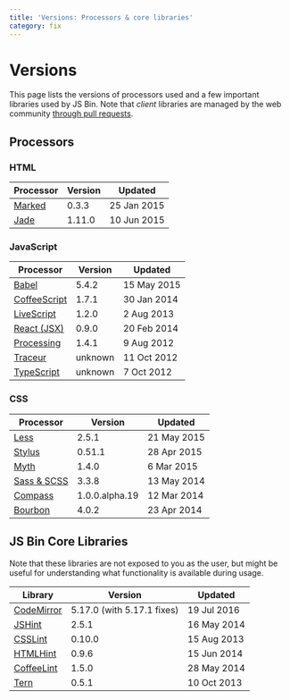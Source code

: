 ```yaml
---
title: 'Versions: Processors & core libraries'
category: fix
---
```

# Versions

This page lists the versions of processors used and a few important libraries used by JS&nbsp;Bin. Note that _client_ libraries are managed by the web community [through pull requests](/help/adding-libraries).

## Processors

### HTML

|Processor|Version|Updated|
|---|---|---|
|[Marked](https://github.com/chjj/marked/tree/v0.3.3)|0.3.3|25 Jan 2015|
|[Jade](https://github.com/jadejs/jade/tree/1.11.0)|1.11.0|10 Jun 2015|

### JavaScript

|Processor|Version|Updated|
|---|---|---|
|[Babel](https://github.com/babel/babel/tree/v5.4.2)|5.4.2|15 May 2015|
|[CoffeeScript](https://github.com/jashkenas/coffeescript/tree/1.7.1)|1.7.1|30 Jan 2014|
|[LiveScript](https://github.com/gkz/LiveScript/tree/1.2.0)|1.2.0|2 Aug 2013|
|[React (JSX)](https://github.com/facebook/react/tree/v0.9.0)|0.9.0|20 Feb 2014|
|[Processing](https://github.com/processing-js/processing-js/tree/v1.4.1)|1.4.1|9 Aug 2012|
|[Traceur](https://github.com/phuu/jsbin/blob/e13b1a3b5e0fb626d2aba8941ccdbde196b314d2/public/js/vendor/traceur.js)|unknown|11 Oct 2012|
|[TypeScript](https://github.com/jsbin/jsbin/commit/353323759839a547fe4fa0453739ba8cf37fe071)|unknown|7 Oct 2012|

### CSS

|Processor|Version|Updated|
|---|---|---|
|[Less](https://github.com/less/less.js/tree/v2.5.1)|2.5.1|21 May 2015|
|[Stylus](https://github.com/stylus/stylus/tree/0.51.1)|0.51.1|28 Apr 2015|
|[Myth](https://github.com/segmentio/myth/tree/1.4.0)|1.4.0|6 Mar 2015|
|[Sass & SCSS](https://github.com/sass/sass/tree/3.3.8)|3.3.8|13 May 2014|
|[Compass](https://github.com/Compass/compass/tree/core-1.0.0.alpha.19)|1.0.0.alpha.19|12 Mar 2014|
|[Bourbon](https://github.com/thoughtbot/bourbon/tree/v4.0.1)|4.0.2|23 Apr 2014|

## JS Bin Core Libraries

Note that these libraries are not exposed to you as the user, but might be useful for understanding what functionality is available during usage.

|Library|Version|Updated|
|---|---|---|
|[CodeMirror](https://github.com/marijnh/CodeMirror/tree/5.17.0)|5.17.0 (with 5.17.1 fixes)|19 Jul 2016|
|[JSHint](https://github.com/jshint/jshint/tree/2.5.1)|2.5.1|16 May 2014|
|[CSSLint](https://github.com/CSSLint/csslint/tree/v0.10.0)|0.10.0|15 Aug 2013|
|[HTMLHint](https://github.com/yaniswang/HTMLHint/tree/eddcca1c1ccf0aa08d89ff0ec0751b3aaabef716)|0.9.6|15 Jun 2014|
|[CoffeeLint](https://github.com/clutchski/coffeelint/tree/v1.5.0)|1.5.0|28 May 2014|
|[Tern](https://github.com/marijnh/tern/tree/5ae2b7e6542e14de120ee3b31d4d7eb54b32093b)|0.5.1|10 Oct 2013|
